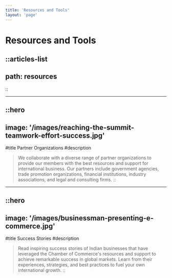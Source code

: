 ```yaml
---
title: 'Resources and Tools'
layout: 'page'
---
```


# Resources and Tools

::articles-list
---
path: resources
---
::

---

::hero
---
image: '/images/reaching-the-summit-teamwork-effort-success.jpg'
---
#title
Partner Organizations 
#description
> We collaborate with a diverse range of partner organizations to provide our members with the best resources and support for international business. Our partners include government agencies, trade promotion organizations, financial institutions, industry associations, and legal and consulting firms.
::

---

::hero
---
image: '/images/businessman-presenting-e-commerce.jpg'
---
#title
Success Stories
#description
> Read inspiring success stories of Indian businesses that have leveraged the Chamber of Commerce's resources and support to achieve remarkable success in global markets. Learn from their experiences, strategies, and best practices to fuel your own international growth.
::